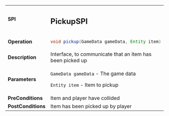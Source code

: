 <table>
<tbody>
<tr>
<td><strong>SPI</strong></td>
<td><h2>PickupSPI</h2></td>
</tr>
<tr>
<td><Strong>Operation</strong></td>
    <td>

```java
void pickup(GameData gameData, Entity item)
```
</td>
</tr>
<tr>
<td><Strong>Description</strong></td>
<td>Interface, to communicate that an item has been picked up</td>
</tr>
<tr>
<td><Strong>Parameters</strong></td>
<td>

`GameData gameData` - The game data

`Entity item` - Item to pickup
</td>
</tr>
<tr>
<td><Strong>PreConditions</strong></td>
<td>Item and player have collided

</td>
</tr>
<tr>
<td><Strong>PostConditions</strong></td>
<td>Item has been picked up by player

</td>
</tr>
</tbody>
</table>






